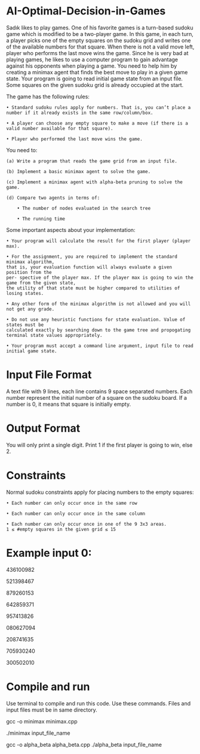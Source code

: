 # AI-Optimal-Decision-in-Games
Sadık likes to play games. One of his favorite games is a turn-based sudoku game which is modified to be a two-player game. In this game, in each turn, a player picks one of the empty squares on the sudoku grid and writes one of the available numbers for that square. When there is not a valid move left, player who performs the last move wins the game. Since he is very bad at playing games, he likes to use a computer program to gain advantage against his opponents when playing a game. You need to help him by creating a minimax agent that finds the best move to play in a given game state. Your program is going to read initial game state from an input file. Some squares on the given sudoku grid is already occupied at the start.


The game has the following rules:


    • Standard sudoku rules apply for numbers. That is, you can’t place a number if it already exists in the same row/column/box.

    • A player can choose any empty square to make a move (if there is a valid number available for that square).

    • Player who performed the last move wins the game.

You need to:

    (a) Write a program that reads the game grid from an input file. 

    (b) Implement a basic minimax agent to solve the game.

    (c) Implement a minimax agent with alpha-beta pruning to solve the game. 

    (d) Compare two agents in terms of:

        • The number of nodes evaluated in the search tree 

        • The running time

Some important aspects about your implementation:

    • Your program will calculate the result for the first player (player max).
    
    • For the assignment, you are required to implement the standard minimax algorithm, 
    that is, your evaluation function will always evaluate a given position from the 
    per- spective of the player max. If the player max is going to win the game from the given state, 
    the utility of that state must be higher compared to utilities of losing states.
    
    • Any other form of the minimax algorithm is not allowed and you will not get any grade.
    
    • Do not use any heuristic functions for state evaluation. Value of states must be 
    calculated exactly by searching down to the game tree and propogating terminal state values appropriately.
    
    • Your program must accept a command line argument, input file to read initial game state.
# Input File Format

A text file with 9 lines, each line contains 9 space separated numbers. Each number represent the initial number of a square on the sudoku board. If a number is 0, it means that square is initially empty.

# Output Format

You will only print a single digit. Print 1 if the first player is going to win, else 2.

# Constraints

Normal sudoku constraints apply for placing numbers to the empty squares:
    
    • Each number can only occur once in the same row

    • Each number can only occur once in the same column

    • Each number can only occur once in one of the 9 3x3 areas.
    1 ≤ #empty squares in the given grid ≤ 15


# Example input 0:
436100982

521398467 

879260153 

642859371

957413826 

080627094 

208741635 

705930240 

300502010

# Compile and run
Use terminal to compile and run this code. Use these commands. Files and input files must be in same directory.

gcc -o minimax minimax.cpp

./minimax input_file_name

gcc -o alpha_beta alpha_beta.cpp ./alpha_beta input_file_name
